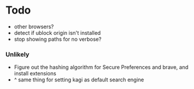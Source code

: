 # Todo

- other browsers?
- detect if ublock origin isn't installed
- stop showing paths for no verbose?

### Unlikely

- Figure out the hashing algorithm for Secure Preferences and brave, and install extensions
- ^ same thing for setting kagi as default search engine
